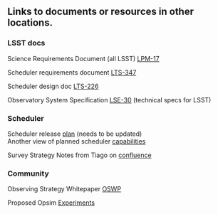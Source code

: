 ## Links to documents or resources in other locations.

### LSST docs

Science Requirements Document (all LSST) [LPM-17](http://ls.st/lpm-17)

Scheduler requirements document [LTS-347](https://docushare.lsst.org/docushare/dsweb/Get/LTS-347/Scheduler%20Requirements%20v4.2.1.pdf)

Scheduler design doc [LTS-226](https://docushare.lsst.org/docushare/dsweb/Get/LTS-226/LTS226-SchedulerDesign-1.1.pdf)

Observatory System Specification [LSE-30](http://ls.st/lse-30) (technical specs for LSST)

### Scheduler

Scheduler release [plan](https://confluence.lsstcorp.org/pages/viewpage.action?pageId=41781661)  (needs to be updated) <br>
Another view of planned scheduler [capabilities](https://confluence.lsstcorp.org/display/SIM/SOCS-Scheduler+Capabilities)

Survey Strategy Notes from Tiago on [confluence](https://confluence.lsstcorp.org/display/LTS/Survey+Strategy+-+Tiago+Ribeiro)

### Community

Observing Strategy Whitepaper [OSWP](https://github.com/LSSTScienceCollaborations/ObservingStrategy)

Proposed Opsim [Experiments](https://github.com/LSSTScienceCollaborations/ObservingStrategy/blob/master/opsim/README.md)
